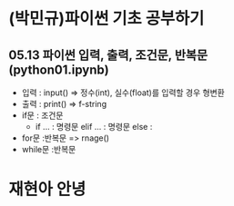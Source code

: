 # (박민규)파이썬 기초 공부하기
## 05.13 파이썬 입력, 출력, 조건문, 반복문 (python01.ipynb)
* 입력 : input() => 정수(int), 실수(float)를 입력할 경우 형변환
* 출력 : print() => f-string
* if문 : 조건문
  + if ... : 명령문 elif ... : 명령문 else :
* for문 :반복문 => rnage()
* while문 :반복문
# 재현아 안녕
